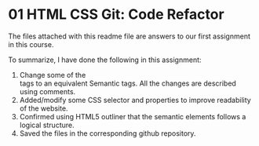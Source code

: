 # 01 HTML CSS Git: Code Refactor

The files attached with this readme file are answers to our first assignment in this course.

To summarize, I have done the following in this assignment:

1. Change some of the <div> tags to an equivalent Semantic tags. All the changes are described using comments.
2. Added/modify some CSS selector and properties to improve readability of the website.
3. Confirmed using HTML5 outliner that the semantic elements follows a logical structure.
4. Saved the files in the corresponding github repository.
